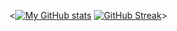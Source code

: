 <[![My GitHub stats](https://github-readme-stats.vercel.app/api?username=r-chong&count_private=true&theme=tokyonight&hide_border=true)](#)
[![GitHub Streak](https://github-readme-streak-stats.herokuapp.com?user=r-chong&hide_border=true&background=1A1B27&currStreakNum=DDDDDD&sideNums=FFFFFFCF&dates=FFFFFF61&sideLabels=FFFFFFAE)](#)>
